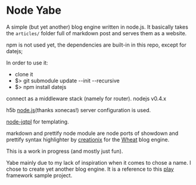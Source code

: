 # Node Yabe

A simple (but yet another) blog engine written in node.js. It basically takes the `articles/` folder full of markdown post and serves them as a website.

npm is not used yet, the dependencies are built-in in this repo, except for datejs;

In order to use it:
* clone it
* $> git submodule update --init --recursive
* $> npm install datejs

connect as a middleware stack (namely for router). nodejs v0.4.x

h5b [node.js](https://github.com/paulirish/html5-boilerplate-server-configs/blob/master/node.js)(thanks xonecas!) server configuration is used.

[node-jqtpl](https://github.com/kof/node-jqtpl) for templating.

markdown and prettify node module are node ports of showdown and prettify syntax highlighter by [creationix](https://github.com/creationix) for the [Wheat](https://github.com/creationix/wheat) blog engine.

This is a work in progress (and mostly just fun).

Yabe mainly due to my lack of inspiration when it comes to chose a name. I chose to create yet another blog engine. It is a reference to this [play](http://www.playframework.org/documentation/1.0.1/guide1#aTheprojecta) framework sample project.
